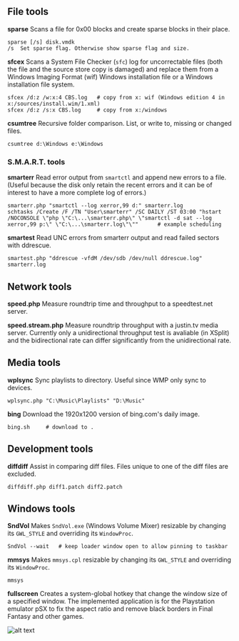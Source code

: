 ## File tools

**sparse** Scans a file for 0x00 blocks and create sparse blocks in their place.
 
	sparse [/s] disk.vmdk
	/s	Set sparse flag. Otherwise show sparse flag and size.

**sfcex** Scans a System File Checker (`sfc`) log for uncorrectable files (both the file and the source store copy is damaged) and replace them from a Windows Imaging Format (wif) Windows installation file or a Windows installation file system.
 
	sfcex /d:z /w:x:4 CBS.log	# copy from x: wif (Windows edition 4 in x:/sources/install.wim/1.xml)
	sfcex /d:z /s:x CBS.log		# copy from x:/windows

**csumtree** Recursive folder comparison. List, or write to, missing or changed files.

	csumtree d:\Windows e:\Windows

### S.M.A.R.T. tools

**smarterr** Read error output from `smartctl` and append new errors to a file. (Useful because the disk only retain the recent errors and it can be of interest to have a more complete log of errors.)

	smarterr.php "smartctl --log xerror,99 d:" smarterr.log
	schtasks /Create /F /TN "User\smarterr" /SC DAILY /ST 03:00 "hstart /NOCONSOLE \"php \"C:\...\smarterr.php\" \"smartctl -d sat --log xerror,99 p:\" \"C:\...\smarterr.log\"\""		# example scheduling

**smartest** Read UNC errors from smarterr output and read failed sectors with ddrescue.

	smartest.php "ddrescue -vfdM /dev/sdb /dev/null ddrescue.log" smarterr.log

## Network tools

**speed.php** Measure roundtrip time and throughput to a speedtest.net server.

**speed.stream.php** Measure roundtrip throughput with a justin.tv media server. Currently only a unidirectional throughput test is avaliable (in XSplit) and the bidirectional rate can differ significantly from the unidirectional rate.

## Media tools

**wplsync** Sync playlists to directory. Useful since WMP only sync to devices.

	wplsync.php "C:\Music\Playlists" "D:\Music"

**bing** Download the 1920x1200 version of bing.com's daily image.
  
	bing.sh		# download to .

## Development tools

**diffdiff** Assist in comparing diff files. Files unique to one of the diff files are excluded.

	diffdiff.php diff1.patch diff2.patch

## Windows tools

**SndVol** Makes `SndVol.exe` (Windows Volume Mixer) resizable by changing its `GWL_STYLE` and overriding its `WindowProc`.

	SndVol --wait	# keep loader window open to allow pinning to taskbar

**mmsys** Makes `mmsys.cpl` resizable by changing its `GWL_STYLE` and overriding its `WindowProc`.

	mmsys

**fullscreen** Creates a system-global hotkey that change the window size of a specified window. The implemented application is for the Playstation emulator pSX to fix the aspect ratio and remove black borders in Final Fantasy and other games.

![alt text](https://raw.github.com/john-peterson/john-peterson/master/fullscreen.png "fullscreen")
